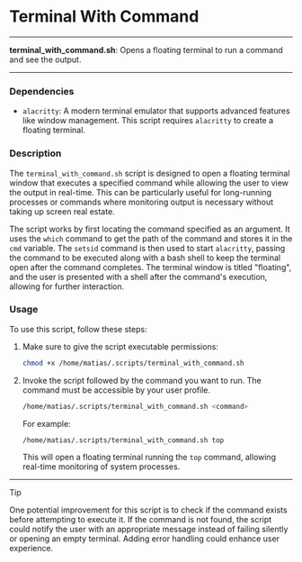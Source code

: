 # Terminal With Command

---

**terminal_with_command.sh**: Opens a floating terminal to run a command and see the output.

---

### Dependencies

- `alacritty`: A modern terminal emulator that supports advanced features like window management. This script requires `alacritty` to create a floating terminal.

### Description

The `terminal_with_command.sh` script is designed to open a floating terminal window that executes a specified command while allowing the user to view the output in real-time. This can be particularly useful for long-running processes or commands where monitoring output is necessary without taking up screen real estate.

The script works by first locating the command specified as an argument. It uses the `which` command to get the path of the command and stores it in the `cmd` variable. The `setsid` command is then used to start `alacritty`, passing the command to be executed along with a bash shell to keep the terminal open after the command completes. The terminal window is titled "floating", and the user is presented with a shell after the command's execution, allowing for further interaction.

### Usage

To use this script, follow these steps:

1. Make sure to give the script executable permissions:
   ```bash
   chmod +x /home/matias/.scripts/terminal_with_command.sh
   ```

2. Invoke the script followed by the command you want to run. The command must be accessible by your user profile.
   ```bash
   /home/matias/.scripts/terminal_with_command.sh <command>
   ```

   For example:
   ```bash
   /home/matias/.scripts/terminal_with_command.sh top
   ```

   This will open a floating terminal running the `top` command, allowing real-time monitoring of system processes.

---

> [!TIP]  
> One potential improvement for this script is to check if the command exists before attempting to execute it. If the command is not found, the script could notify the user with an appropriate message instead of failing silently or opening an empty terminal. Adding error handling could enhance user experience.